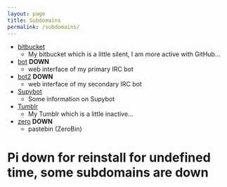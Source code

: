 ```yaml
---
layout: page
title: Subdomains
permalink: /subdomains/
---
```


* [bitbucket](https://bitbucket.mikaela.info)
    * My bitbucket which is a little silent, I am more active with GitHub…
* [bot](https://bot.mikaela.info) **DOWN**
    * web interface of my primary IRC bot
* [bot2](https://bot2.mikaela.info) **DOWN**
    * web interface of my secondary IRC bot
* [Supybot](https://supybot.mikaela.info)
    * Some information on Supybot
* [Tumblr](http://tumblr.mikaela.info)
    * My Tumblr which is a little inactive…
* [zero](https://zero.mikaela.info) **DOWN**
    * pastebin (ZeroBin)

# Pi down for reinstall for undefined time, some subdomains are down
